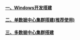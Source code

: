 #### [一、Windows开发搭建][1]
#### [二、单数据中心集群搭建(推荐使用)][2]
#### [三、多数据中心集群搭建][3]




[1]: https://github.com/firechiang/hadoop-test/tree/master/cassandra/docs/windows-single-node.md
[2]: https://github.com/firechiang/hadoop-test/tree/master/cassandra/docs/setup-single-cluster-node.md
[3]: https://github.com/firechiang/hadoop-test/tree/master/cassandra/docs/setup-many-cluster-node.md